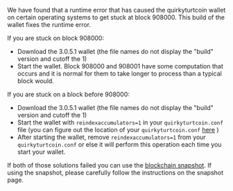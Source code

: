 We have found that a runtime error that has caused the quirkyturtcoin wallet on certain operating systems to get stuck at block 908000. This build of the wallet fixes the runtime error.

If you are stuck on block 908000:
- Download the 3.0.5.1 wallet (the file names do not display the "build" version and cutoff the 1)
- Start the wallet. Block 908000 and 908001 have some computation that occurs and it is normal for them to take longer to process than a typical block would.

If you are stuck on a block before 908000:
- Download the 3.0.5.1 wallet (the file names do not display the "build" version and cutoff the 1)
- Start the wallet with `reindexaccumulators=1` in your `quirkyturtcoin.conf` file (you can figure out the location of your `quirkyturtcoin.conf` [here](https://quirkyturtcoin.freshdesk.com/support/solutions/articles/30000004664-where-are-my-wallet-dat-blockchain-and-configuration-conf-files-located-) )
- After starting the wallet, remove `reindexaccumulators=1` from your `quirkyturtcoin.conf` or else it will perform this operation each time you start your wallet.

If both of those solutions failed you can use the [blockchain snapshot](http://178.254.23.111/~pub/quirkyturtcoin/Daily-Snapshots-Html/quirkyturtcoin-Daily-Snapshots.html). If using the snapshot, please carefully follow the instructions on the snapshot page.